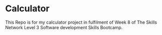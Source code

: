 # Calculator
This Repo is for my calculator project in fulfilment of Week 8 of The Skills Network Level 3 Software development Skills Bootcamp.
